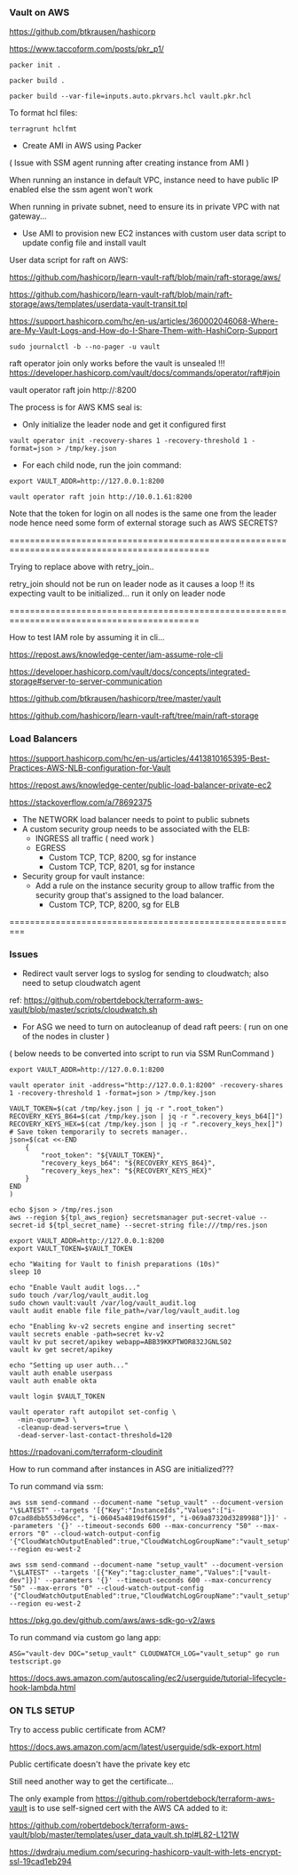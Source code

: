 ### Vault on AWS


https://github.com/btkrausen/hashicorp

https://www.taccoform.com/posts/pkr_p1/


```
packer init .

packer build .

packer build --var-file=inputs.auto.pkrvars.hcl vault.pkr.hcl
```

To format hcl files:
```
terragrunt hclfmt
```



* Create AMI in AWS using Packer

( Issue with SSM agent running after creating instance from AMI )

When running an instance in default VPC, instance need to have public IP enabled else the ssm agent won't work

When running in private subnet, need to ensure its in private VPC with nat gateway...



* Use AMI to provision new EC2 instances with custom user data script to update config file and install vault



User data script for raft on AWS:

https://github.com/hashicorp/learn-vault-raft/blob/main/raft-storage/aws/

https://github.com/hashicorp/learn-vault-raft/blob/main/raft-storage/aws/templates/userdata-vault-transit.tpl


https://support.hashicorp.com/hc/en-us/articles/360002046068-Where-are-My-Vault-Logs-and-How-do-I-Share-Them-with-HashiCorp-Support

```
sudo journalctl -b --no-pager -u vault
```

raft operator join only works before the vault is unsealed !!!
https://developer.hashicorp.com/vault/docs/commands/operator/raft#join

vault operator raft join http://<leader ip>:8200


The process is for AWS KMS seal is:

* Only initialize the leader node and get it configured first
```
vault operator init -recovery-shares 1 -recovery-threshold 1 -format=json > /tmp/key.json
```

* For each child node, run the join command:
```
export VAULT_ADDR=http://127.0.0.1:8200

vault operator raft join http://10.0.1.61:8200
```

Note that the token for login on all nodes is the same one from the leader node hence need some form of external storage such as AWS SECRETS?

=============================================================================================


Trying to replace above with retry_join..

retry_join should not be run on leader node as it causes a loop !! 
its expecting vault to be initialized...
run it only on leader node 


===========================================================================================

How to test IAM role by assuming it in cli...


https://repost.aws/knowledge-center/iam-assume-role-cli



https://developer.hashicorp.com/vault/docs/concepts/integrated-storage#server-to-server-communication

https://github.com/btkrausen/hashicorp/tree/master/vault

https://github.com/hashicorp/learn-vault-raft/tree/main/raft-storage


### Load Balancers

https://support.hashicorp.com/hc/en-us/articles/4413810165395-Best-Practices-AWS-NLB-configuration-for-Vault

https://repost.aws/knowledge-center/public-load-balancer-private-ec2

https://stackoverflow.com/a/78692375


* The NETWORK load balancer needs to point to public subnets
* A custom security group needs to be associated with the ELB:
    - INGRESS all traffic ( need work )
    - EGRESS
        - Custom TCP, TCP, 8200, sg for instance
        - Custom TCP, TCP, 8201, sg for instance
* Security group for vault instance:
    - Add a rule on the instance security group to allow traffic from the security group that's assigned to the load balancer.
        - Custom TCP, TCP, 8200, sg for ELB



=========================================================

### Issues

* Redirect vault server logs to syslog for sending to cloudwatch; also need to setup cloudwatch agent

ref: https://github.com/robertdebock/terraform-aws-vault/blob/master/scripts/cloudwatch.sh


* For ASG we need to turn on autocleanup of dead raft peers:
( run on one of the nodes in cluster )

( below needs to be converted into script to run via SSM RunCommand )

```
export VAULT_ADDR=http://127.0.0.1:8200

vault operator init -address="http://127.0.0.1:8200" -recovery-shares 1 -recovery-threshold 1 -format=json > /tmp/key.json

VAULT_TOKEN=$(cat /tmp/key.json | jq -r ".root_token")
RECOVERY_KEYS_B64=$(cat /tmp/key.json | jq -r ".recovery_keys_b64[]")
RECOVERY_KEYS_HEX=$(cat /tmp/key.json | jq -r ".recovery_keys_hex[]")
# Save token temporarily to secrets manager..
json=$(cat <<-END
    {
        "root_token": "${VAULT_TOKEN}",
        "recovery_keys_b64": "${RECOVERY_KEYS_B64}",
        "recovery_keys_hex": "${RECOVERY_KEYS_HEX}"
    }
END
)

echo $json > /tmp/res.json
aws --region ${tpl_aws_region} secretsmanager put-secret-value --secret-id ${tpl_secret_name} --secret-string file:///tmp/res.json

export VAULT_ADDR=http://127.0.0.1:8200
export VAULT_TOKEN=$VAULT_TOKEN

echo "Waiting for Vault to finish preparations (10s)"
sleep 10

echo "Enable Vault audit logs..."
sudo touch /var/log/vault_audit.log
sudo chown vault:vault /var/log/vault_audit.log
vault audit enable file file_path=/var/log/vault_audit.log

echo "Enabling kv-v2 secrets engine and inserting secret"
vault secrets enable -path=secret kv-v2
vault kv put secret/apikey webapp=ABB39KKPTWOR832JGNLS02
vault kv get secret/apikey

echo "Setting up user auth..."
vault auth enable userpass
vault auth enable okta

vault login $VAULT_TOKEN

vault operator raft autopilot set-config \
  -min-quorum=3 \
  -cleanup-dead-servers=true \
  -dead-server-last-contact-threshold=120
```


https://rpadovani.com/terraform-cloudinit



How to run command after instances in ASG are initialized???




To run command via ssm:
```
aws ssm send-command --document-name "setup_vault" --document-version "\$LATEST" --targets '[{"Key":"InstanceIds","Values":["i-07cad8dbb553d96cc", "i-06045a4819df6159f", "i-069a87320d3289988"]}]' --parameters '{}' --timeout-seconds 600 --max-concurrency "50" --max-errors "0" --cloud-watch-output-config '{"CloudWatchOutputEnabled":true,"CloudWatchLogGroupName":"vault_setup"}' --region eu-west-2
```

```
aws ssm send-command --document-name "setup_vault" --document-version "\$LATEST" --targets '[{"Key":"tag:cluster_name","Values":["vault-dev"]}]' --parameters '{}' --timeout-seconds 600 --max-concurrency "50" --max-errors "0" --cloud-watch-output-config '{"CloudWatchOutputEnabled":true,"CloudWatchLogGroupName":"vault_setup"}' --region eu-west-2
```


https://pkg.go.dev/github.com/aws/aws-sdk-go-v2/aws

To run command via custom go lang app:
```
ASG="vault-dev DOC="setup_vault" CLOUDWATCH_LOG="vault_setup" go run testscript.go
```


https://docs.aws.amazon.com/autoscaling/ec2/userguide/tutorial-lifecycle-hook-lambda.html

### ON TLS SETUP

Try to access public certificate from ACM?

https://docs.aws.amazon.com/acm/latest/userguide/sdk-export.html

Public certificate doesn't have the private key etc

Still need another way to get the certificate...



The only example from https://github.com/robertdebock/terraform-aws-vault is to use self-signed cert with the AWS CA added to it:

https://github.com/robertdebock/terraform-aws-vault/blob/master/templates/user_data_vault.sh.tpl#L82-L121W


https://dwdraju.medium.com/securing-hashicorp-vault-with-lets-encrypt-ssl-19cad1eb294